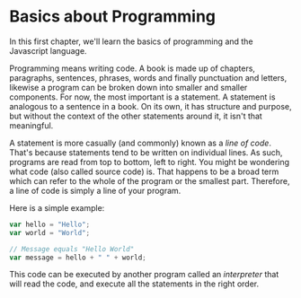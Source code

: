 # Basics about Programming

In this first chapter, we'll learn the basics of programming and the Javascript language.

Programming means writing code. A book is made up of chapters, paragraphs, sentences, phrases, words and finally punctuation and letters, likewise a program can be broken down into smaller and smaller components. For now, the most important is a statement. A statement is analogous to a sentence in a book. On its own, it has structure and purpose, but without the context of the other statements around it, it isn't that meaningful.

A statement is more casually (and commonly) known as a _line of code_. That's because statements tend to be written on individual lines. As such, programs are read from top to bottom, left to right. You might be wondering what code (also called source code) is. That happens to be a broad term which can refer to the whole of the program or the smallest part. Therefore, a line of code is simply a line of your program.

Here is a simple example:

```javascript
var hello = "Hello";
var world = "World";

// Message equals "Hello World"
var message = hello + " " + world;
```

This code can be executed by another program called an _interpreter_ that will read the code, and execute all the statements in the right order.
